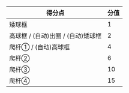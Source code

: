 | 得分点                             | 分值 |
| ---------------------------------- | ---- |
| 矮球框                             | 1    |
| 高球框 / (自动)出圈 / (自动)矮球框 | 2    |
| 爬杆① / (自动)高球框               | 4    |
| 爬杆②                              | 6    |
| 爬杆③                              | 10   |
| 爬杆④                              | 15   |